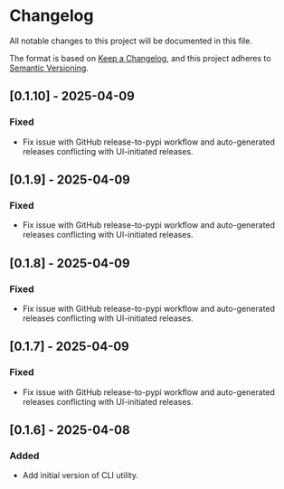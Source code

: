 # Changelog

All notable changes to this project will be documented in this file.

The format is based on [Keep a Changelog](https://keepachangelog.com/en/1.1.0/),
and this project adheres to [Semantic Versioning](https://semver.org/spec/v2.0.0.html).

## [0.1.10] - 2025-04-09

### Fixed

- Fix issue with GitHub release-to-pypi workflow and auto-generated releases conflicting with UI-initiated releases.

## [0.1.9] - 2025-04-09

### Fixed

- Fix issue with GitHub release-to-pypi workflow and auto-generated releases conflicting with UI-initiated releases.

## [0.1.8] - 2025-04-09

### Fixed

- Fix issue with GitHub release-to-pypi workflow and auto-generated releases conflicting with UI-initiated releases.

## [0.1.7] - 2025-04-09

### Fixed

- Fix issue with GitHub release-to-pypi workflow and auto-generated releases conflicting with UI-initiated releases.

###

## [0.1.6] - 2025-04-08

### Added

- Add initial version of CLI utility.
